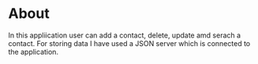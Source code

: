 # About
In this appliication user can add a contact, delete, update amd serach a contact. For storing data I have used a JSON server which is connected to the application.

